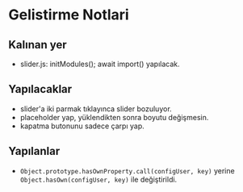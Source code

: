 # Gelistirme Notlari

## Kalınan yer
* slider.js: initModules(); await import() yapılacak.

## Yapılacaklar
* slider'a iki parmak tıklayınca slider bozuluyor.
* placeholder yap, yüklendikten sonra boyutu değişmesin.
* kapatma butonunu sadece çarpı yap.

## Yapılanlar
* `Object.prototype.hasOwnProperty.call(configUser, key)` yerine `Object.hasOwn(configUser, key)` ile değiştirildi.